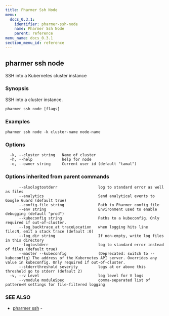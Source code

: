 ```yaml
---
title: Pharmer Ssh Node
menu:
  docs_0.3.1:
    identifier: pharmer-ssh-node
    name: Pharmer Ssh Node
    parent: reference
menu_name: docs_0.3.1
section_menu_id: reference
---
```

## pharmer ssh node

SSH into a Kubernetes cluster instance

### Synopsis

SSH into a cluster instance.

```
pharmer ssh node [flags]
```

### Examples

```
pharmer ssh node -k cluster-name node-name
```

### Options

```
  -k, --cluster string   Name of cluster
  -h, --help             help for node
  -o, --owner string     Current user id (default "tamal")
```

### Options inherited from parent commands

```
      --alsologtostderr                  log to standard error as well as files
      --analytics                        Send analytical events to Google Guard (default true)
      --config-file string               Path to Pharmer config file
      --env string                       Environment used to enable debugging (default "prod")
      --kubeconfig string                Paths to a kubeconfig. Only required if out-of-cluster.
      --log_backtrace_at traceLocation   when logging hits line file:N, emit a stack trace (default :0)
      --log_dir string                   If non-empty, write log files in this directory
      --logtostderr                      log to standard error instead of files (default true)
      --master --kubeconfig              (Deprecated: switch to --kubeconfig) The address of the Kubernetes API server. Overrides any value in kubeconfig. Only required if out-of-cluster.
      --stderrthreshold severity         logs at or above this threshold go to stderr (default 2)
  -v, --v Level                          log level for V logs
      --vmodule moduleSpec               comma-separated list of pattern=N settings for file-filtered logging
```

### SEE ALSO

* [pharmer ssh](/docs/reference/pharmer_ssh.md)	 - 

